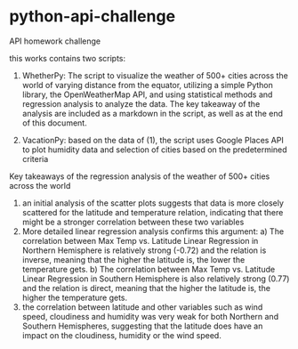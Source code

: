 # python-api-challenge
API homework challenge

this works contains two scripts:

1) WhetherPy: The script to visualize the weather of 500+ cities across the world of varying distance from the equator, utilizing a simple Python library, the OpenWeatherMap API, and using statistical methods and regression analysis to analyze the data. The key takeaway of the analysis are included as a markdown in the  script, as well as at the end of this document. 

2)  VacationPy: based on the data of (1), the script uses Google Places API to plot humidity data and selection of cities based on the predetermined criteria


Key takeaways of the regression analysis of the weather of 500+ cities across the world
    
1) an initial analysis of the scatter plots suggests that data is more closely scattered for the latitude and temperature relation, indicating that there might be a stronger correlation between these two variables
2) More detailed linear regression analysis confirms this argument:
        a)  The correlation between Max Temp vs. Latitude Linear Regression in Northern Hemisphere is relatively strong (-0.72) and the relation is inverse, meaning that the higher the latitude is, the lower the temperature gets. 
        b)  The correlation between Max Temp vs. Latitude Linear Regression in Southern Hemisphere is also relatively strong (0.77) and the relation is direct, meaning that the higher the latitude is, the higher the temperature gets.
3) the correlation between latitude and other variables such as wind speed, cloudiness and humidity was very weak for both Northern and Southern Hemispheres, suggesting that the latitude does have an impact on the cloudiness, humidity or the wind speed.
